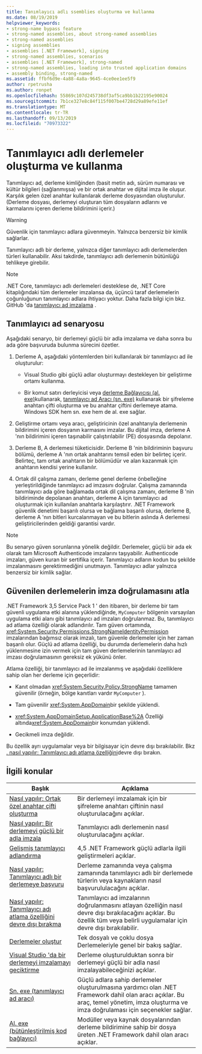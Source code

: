```yaml
---
title: Tanımlayıcı adlı ssemblies oluşturma ve kullanma
ms.date: 08/19/2019
helpviewer_keywords:
- strong-name bypass feature
- strong-named assemblies, about strong-named assemblies
- strong-named assemblies
- signing assemblies
- assemblies [.NET Framework], signing
- strong-named assemblies, scenarios
- assemblies [.NET Framework], strong-named
- strong-named assemblies, loading into trusted application domains
- assembly binding, strong-named
ms.assetid: ffbf6d9e-4a88-4a8a-9645-4ce0ee1ee5f9
author: rpetrusha
ms.author: ronpet
ms.openlocfilehash: 55869c107d245738df3af5ca9bb1b22195e90024
ms.sourcegitcommit: 7b1ce327e8c84f115f007be4728d29a89efe11ef
ms.translationtype: MT
ms.contentlocale: tr-TR
ms.lasthandoff: 09/13/2019
ms.locfileid: "70973322"
---
```

# <a name="create-and-use-strong-named-assemblies"></a>Tanımlayıcı adlı derlemeler oluşturma ve kullanma

Tanımlayıcı ad, derleme kimliğinden (basit metin adı, sürüm numarası ve kültür bilgileri (sağlanmışsa) ve bir ortak anahtar ve dijital imza ile oluşur. Karşılık gelen özel anahtar kullanılarak derleme dosyasından oluşturulur. (Derleme dosyası, derlemeyi oluşturan tüm dosyaların adlarını ve karmalarını içeren derleme bildirimini içerir.)

> [!WARNING]
> Güvenlik için tanımlayıcı adlara güvenmeyin. Yalnızca benzersiz bir kimlik sağlarlar.

Tanımlayıcı adlı bir derleme, yalnızca diğer tanımlayıcı adlı derlemelerden türleri kullanabilir. Aksi takdirde, tanımlayıcı adlı derlemenin bütünlüğü tehlikeye girebilir.

> [!NOTE]
> .NET Core, tanımlayıcı adlı derlemeleri desteklese de, .NET Core kitaplığındaki tüm derlemeler imzalansa da, üçüncü taraf derlemelerin çoğunluğunun tanımlayıcı adlara ihtiyacı yoktur. Daha fazla bilgi için bkz. GitHub 'da [tanımlayıcı ad imzalama](https://github.com/dotnet/corefx/blob/master/Documentation/project-docs/strong-name-signing.md) .

## <a name="strong-name-scenario"></a>Tanımlayıcı ad senaryosu

Aşağıdaki senaryo, bir derlemeyi güçlü bir adla imzalama ve daha sonra bu ada göre başvuruda bulunma sürecini özetler.

1. Derleme A, aşağıdaki yöntemlerden biri kullanılarak bir tanımlayıcı ad ile oluşturulur:

    - Visual Studio gibi güçlü adlar oluşturmayı destekleyen bir geliştirme ortamı kullanma.

    - Bir komut satırı derleyicisi veya [derleme Bağlayıcısı (al. exe)](../../framework/tools/al-exe-assembly-linker.md)kullanarak, [tanımlayıcı ad Aracı (sn. exe)](../../framework/tools/sn-exe-strong-name-tool.md) kullanarak bir şifreleme anahtarı çifti oluşturma ve bu anahtar çiftini derlemeye atama. Windows SDK hem sn. exe hem de al. exe sağlar.

2. Geliştirme ortamı veya aracı, geliştiricinin özel anahtarıyla derlemenin bildirimini içeren dosyanın karmasını imzalar. Bu dijital imza, derleme A 'nın bildirimini içeren taşınabilir çalıştırılabilir (PE) dosyasında depolanır.

3. Derleme B, A derlemesi tüketicisidir. Derleme B 'nin bildiriminin başvuru bölümü, derleme A 'nın ortak anahtarını temsil eden bir belirteç içerir. Belirteç, tam ortak anahtarın bir bölümüdür ve alan kazanmak için anahtarın kendisi yerine kullanılır.

4. Ortak dil çalışma zamanı, derleme genel derleme önbelleğine yerleştirildiğinde tanımlayıcı ad imzasını doğrular. Çalışma zamanında tanımlayıcı ada göre bağlamada ortak dil çalışma zamanı, derleme B 'nin bildiriminde depolanan anahtarı, derleme A için tanımlayıcı ad oluşturmak için kullanılan anahtarla karşılaştırır. .NET Framework güvenlik denetimi başarılı olursa ve bağlama başarılı olursa, derleme B, derleme A 'nın bitleri kurcalanmayan ve bu bitlerin aslında A derlemesi geliştiricilerinden geldiği garantisi vardır.

> [!NOTE]
> Bu senaryo güven sorunlarına yönelik değildir. Derlemeler, güçlü bir ada ek olarak tam Microsoft Authenticode imzalarını taşıyabilir. Authenticode imzaları, güven kuran bir sertifika içerir. Tanımlayıcı adların kodun bu şekilde imzalanmasını gerektirmediğini unutmayın. Tanımlayıcı adlar yalnızca benzersiz bir kimlik sağlar.

## <a name="bypass-signature-verification-of-trusted-assemblies"></a>Güvenilen derlemelerin imza doğrulamasını atla

.NET Framework 3,5 Service Pack 1 ' den itibaren, bir derleme bir tam güvenli uygulama etki alanına yüklendiğinde, `MyComputer` bölgenin varsayılan uygulama etki alanı gibi tanımlayıcı ad imzaları doğrulanmaz. Bu, tanımlayıcı ad atlama özelliği olarak adlandırılır. Tam güven ortamında, <xref:System.Security.Permissions.StrongNameIdentityPermission> imzalarından bağımsız olarak imzalı, tam güvenle derlemeler için her zaman başarılı olur. Güçlü ad atlama özelliği, bu durumda derlemelerin daha hızlı yüklenmesine izin vermek için tam güven derlemelerinin tanımlayıcı ad imzası doğrulamasının gereksiz ek yükünü önler.

Atlama özelliği, bir tanımlayıcı ad ile imzalanmış ve aşağıdaki özelliklere sahip olan her derleme için geçerlidir:

- Kanıt olmadan <xref:System.Security.Policy.StrongName> tamamen güvenilir (örneğin, bölge kanıtları vardır `MyComputer` ).

- Tam güvenilir <xref:System.AppDomain>bir şekilde yüklendi.

- <xref:System.AppDomainSetup.ApplicationBase%2A> Özelliği altında<xref:System.AppDomain>bir konumdan yüklendi.

- Gecikmeli imza değildir.

Bu özellik ayrı uygulamalar veya bir bilgisayar için devre dışı bırakılabilir. Bkz [. nasıl yapılır: Tanımlayıcı adı atlama özelliğini](disable-strong-name-bypass-feature.md)devre dışı bırakın.

## <a name="related-topics"></a>İlgili konular

|Başlık|Açıklama|
|-----------|-----------------|
|[Nasıl yapılır: Ortak özel anahtar çifti oluşturma](create-public-private-key-pair.md)|Bir derlemeyi imzalamak için bir şifreleme anahtarı çiftinin nasıl oluşturulacağını açıklar.|
|[Nasıl yapılır: Bir derlemeyi güçlü bir adla imzala](sign-strong-name.md)|Tanımlayıcı adlı derlemenin nasıl oluşturulacağını açıklar.|
|[Gelişmiş tanımlayıcı adlandırma](enhanced-strong-naming.md)|4,5 .NET Framework güçlü adlarla ilgili geliştirmeleri açıklar.|
|[Nasıl yapılır: Tanımlayıcı adlı bir derlemeye başvuru](reference-strong-named.md)|Derleme zamanında veya çalışma zamanında tanımlayıcı adlı bir derlemede türlerin veya kaynakların nasıl başvurululacağını açıklar.|
|[Nasıl yapılır: Tanımlayıcı adı atlama özelliğini devre dışı bırakma](disable-strong-name-bypass-feature.md)|Tanımlayıcı ad imzalarının doğrulanmasını atlayan özelliğin nasıl devre dışı bırakılacağını açıklar. Bu özellik tüm veya belirli uygulamalar için devre dışı bırakılabilir.|
|[Derlemeler oluştur](create.md)|Tek dosyalı ve çoklu dosya Derlemeleriyle genel bir bakış sağlar.|
|[Visual Studio 'da bir derlemeyi imzalamayı geciktirme](/visualstudio/ide/managing-assembly-and-manifest-signing#how-to-sign-an-assembly-in-visual-studio)|Derleme oluşturulduktan sonra bir derlemeyi güçlü bir adla nasıl imzalayabileceğinizi açıklar.|
|[Sn. exe (tanımlayıcı ad aracı)](../../framework/tools/sn-exe-strong-name-tool.md)|Güçlü adlara sahip derlemeler oluşturulmasına yardımcı olan .NET Framework dahil olan aracı açıklar. Bu araç, temel yönetim, imza oluşturma ve imza doğrulaması için seçenekler sağlar.|
|[Al. exe (bütünleştirilmiş kod bağlayıcı)](../../framework/tools/al-exe-assembly-linker.md)|Modüller veya kaynak dosyalarından derleme bildirimine sahip bir dosya üreten .NET Framework dahil olan aracı açıklar.|
